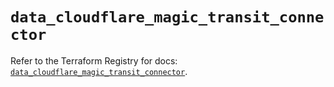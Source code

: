 # `data_cloudflare_magic_transit_connector`

Refer to the Terraform Registry for docs: [`data_cloudflare_magic_transit_connector`](https://registry.terraform.io/providers/cloudflare/cloudflare/5.3.0/docs/data-sources/magic_transit_connector).
